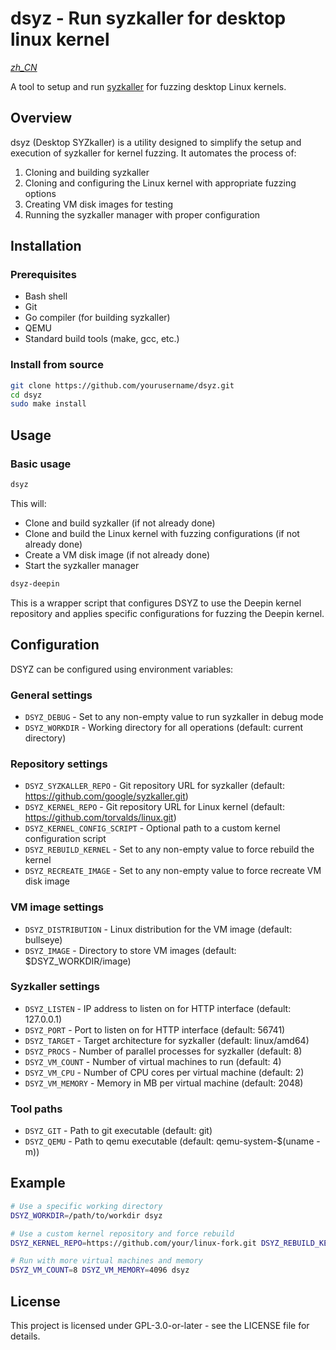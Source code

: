 <!--
SPDX-License-Identifier: GPL-3.0-or-later
SPDX-FileCopyrightText: Chen Linxuan <me@black-desk.cn>
-->

# dsyz - Run syzkaller for desktop linux kernel

*[zh_CN](README.zh_CN.md)*

A tool to setup and run [syzkaller](https://github.com/google/syzkaller) for fuzzing desktop Linux kernels.

## Overview

dsyz (Desktop SYZkaller) is a utility designed to simplify the setup and execution of syzkaller for kernel fuzzing. It automates the process of:

1. Cloning and building syzkaller
2. Cloning and configuring the Linux kernel with appropriate fuzzing options
3. Creating VM disk images for testing
4. Running the syzkaller manager with proper configuration

## Installation

### Prerequisites

- Bash shell
- Git
- Go compiler (for building syzkaller)
- QEMU
- Standard build tools (make, gcc, etc.)

### Install from source

```bash
git clone https://github.com/yourusername/dsyz.git
cd dsyz
sudo make install
```

## Usage

### Basic usage

```bash
dsyz
```

This will:

- Clone and build syzkaller (if not already done)
- Clone and build the Linux kernel with fuzzing configurations (if not already done)
- Create a VM disk image (if not already done)
- Start the syzkaller manager

```bash
dsyz-deepin
```

This is a wrapper script that configures DSYZ to use the Deepin kernel repository and applies specific configurations for fuzzing the Deepin kernel.

## Configuration

DSYZ can be configured using environment variables:

### General settings

- `DSYZ_DEBUG` - Set to any non-empty value to run syzkaller in debug mode
- `DSYZ_WORKDIR` - Working directory for all operations (default: current directory)

### Repository settings

- `DSYZ_SYZKALLER_REPO` - Git repository URL for syzkaller (default: <https://github.com/google/syzkaller.git>)
- `DSYZ_KERNEL_REPO` - Git repository URL for Linux kernel (default: <https://github.com/torvalds/linux.git>)
- `DSYZ_KERNEL_CONFIG_SCRIPT` - Optional path to a custom kernel configuration script
- `DSYZ_REBUILD_KERNEL` - Set to any non-empty value to force rebuild the kernel
- `DSYZ_RECREATE_IMAGE` - Set to any non-empty value to force recreate VM disk image

### VM image settings

- `DSYZ_DISTRIBUTION` - Linux distribution for the VM image (default: bullseye)
- `DSYZ_IMAGE` - Directory to store VM images (default: $DSYZ_WORKDIR/image)

### Syzkaller settings

- `DSYZ_LISTEN` - IP address to listen on for HTTP interface (default: 127.0.0.1)
- `DSYZ_PORT` - Port to listen on for HTTP interface (default: 56741)
- `DSYZ_TARGET` - Target architecture for syzkaller (default: linux/amd64)
- `DSYZ_PROCS` - Number of parallel processes for syzkaller (default: 8)
- `DSYZ_VM_COUNT` - Number of virtual machines to run (default: 4)
- `DSYZ_VM_CPU` - Number of CPU cores per virtual machine (default: 2)
- `DSYZ_VM_MEMORY` - Memory in MB per virtual machine (default: 2048)

### Tool paths

- `DSYZ_GIT` - Path to git executable (default: git)
- `DSYZ_QEMU` - Path to qemu executable (default: qemu-system-$(uname -m))

## Example

```bash
# Use a specific working directory
DSYZ_WORKDIR=/path/to/workdir dsyz

# Use a custom kernel repository and force rebuild
DSYZ_KERNEL_REPO=https://github.com/your/linux-fork.git DSYZ_REBUILD_KERNEL=1 dsyz

# Run with more virtual machines and memory
DSYZ_VM_COUNT=8 DSYZ_VM_MEMORY=4096 dsyz
```

## License

This project is licensed under GPL-3.0-or-later - see the LICENSE file for details.
